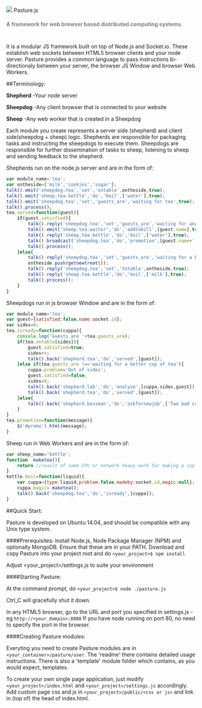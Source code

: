 <div><img src='https://cloud.githubusercontent.com/assets/998947/7757711/528b78c6-fffc-11e4-868a-4bab7857b964.png' />
<span>Pasture.js</span>
<h4 style='color:grey'>A framework for web browser based distributed computing systems.</h4>
</div>
<div style='width:100%;height:10px;clear:both;'></div>

It is a modular JS framework built on top of Node.js and Socket.io. These establish web sockets between HTML5 browser clients and your node server. Pasture provides a common language to pass instructions bi-directionaly between your server, the browser JS Window and browser Web Workers. 

##Terminology:

**Shepherd**    -Your node server

**Sheepdog**    -Any client browser that is connected to your website

**Sheep**       -Any web worker that is created in a Sheepdog

Each module you create represents a server side (shepherd) and client side(sheepdog + sheep) logic.
Shepherds are responsible for packaging tasks and instructing the sheepdogs to execute them.
Sheepdogs are responsible for further dissemination of tasks to sheep, listening to sheep and sending feedback to the shepherd.

Shepherds run on the node.js server and are in the form of:

```javascript
var module_name='tea';
var ontheside=['milk','cookies','sugar'];
talk().emit('sheepdog.tea','set','ontable',ontheside,true);
talk().emit('sheep.tea.kettle','do','boil',['water'],true);
talk().emit('sheepdog.tea','set','guests_are','waiting for tea',true);
talk().process(); 
tea.served=function(guest){
	if(guest.satisfied){
		talk().reply('sheepdog.tea','set','guests_are','waiting for another tea',true);
		talk().emit('sheep.tea.waitor','do','addtobill',[guest.name],true);
		talk().reply('sheep.tea.kettle','do','boil',['water'],true);		
		talk().broadcast('sheepdog.tea','do','promotion',[guest.name+' had a nice cup of tea'],true);
		talk().process();
	}else{
		talk().reply('sheepdog.tea','set','guests_are','waiting for a better cup of tea',true);		
		ontheside.push(getnewtreat());
		talk().reply('sheepdog.tea','set','totable',ontheside,true);
		talk().reply('sheep.tea.kettle','do','boil',['milk'],true);		
		talk().process();	
	}
}
```
Sheepdogs run in js browser Window and are in the form of:
 	
```javascript
var module_name='tea';
var guest={satisfied:false,name:socket.id};
var sides=0;
tea.isready=function(cuppa){
	console.log('Guests are '+tea.guests_are);
	if(tea.ontable[sides]){
		guest.satisfied=true;
		sides++;
		talk().back('shepherd.tea','do','served',[guest]);
	}else if(tea.guests_are !=='waiting for a better cup of tea'){
		cuppa.problem='Out of sides';
		guest.satisfied=false;
		sides=0;
		talk().back('shepherd.lab','do','analyse',[cuppa,sides,guest]);
		talk().back('shepherd.tea','do','served',[guest]);
	}else{
		talk().back('shepherd.bossman','do','askfornewjob',['Two bad cups in a row',guest]);
	}
}
tea.promotion=function(message){
	$('#promo').html(message);
}
```

Sheep run in Web Workers and are in the form of:
 	
```javascript
var sheep_name='kettle';
function  maketea(){
	return //result of some CPU or network heavy work for making a cup of tea
}
kettle.boil=function(liquid){
	var cuppa={type:liquid,problem:false,madeby:socket.id,magic:null};
	cuppa.magic= maketea(); 
	talk().back('sheepdog.tea','do','isready',[cuppa]);
}
```

##Quick Start:

Pasture is developed on Ubuntu 14.04, and should be compatible with any Unix type system.

####Prerequisites:
Install Node.js, Node Package Manager (NPM) and optionally MongoDB. Ensure that these are in your PATH.
Download and copy Pasture into your project root and do `<your_project>$ npm install`

Adjust  <your_project>/settings.js to suite your environment

####Starting Pasture:

At the command prompt, do `<your_project>$ node ./pasture.js`

Ctrl_C will gracefully shut it down.

In any HTML5 browser, go to the URL and port you specified in settings.js - eg `http://<your_domain>:8080`
If you have node running on port 80, no need to specify the port in the browser. 

####Creating Pasture modules:

Everyting you need to create Pasture modules are in `<your_container>/pasture/user`. The 'readme' there contains detailed usage instructions. There is also a 'template' module folder which contains, as you would expect, templates.

To create your own single page application, just modify `<your_project>/index.html` and `<your_project>/settings.js` accordingly. Add custom page css and js in `<your_project>/public/<css or js>` and link in (top of) the head of index.html. 
